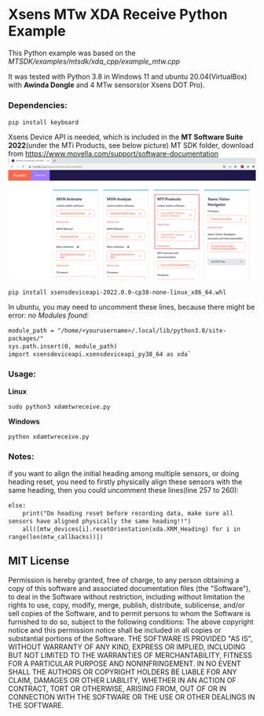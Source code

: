 # Xsens MTw XDA Receive Python Example

This Python example was based on the _MTSDK/examples/mtsdk/xda_cpp/example_mtw.cpp_

It was tested with Python 3.8 in Windows 11 and ubuntu 20.04(VirtualBox) with **Awinda Dongle** and 4 MTw sensors(or Xsens DOT Pro).


### Dependencies:
```
pip install keyboard
```

Xsens Device API is needed, which is included in the **MT Software Suite 2022**(under the MTi Products, see below picture) MT SDK folder, download from https://www.movella.com/support/software-documentation
![Alt text](MT_Software_Suite_2022.png)
```
pip install xsensdeviceapi-2022.0.0-cp38-none-linux_x86_64.whl
```
In ubuntu, you may need to uncomment these lines, because there might be error: _no Modules found_:
```
module_path = "/home/<yourusername>/.local/lib/python3.8/site-packages/"
sys.path.insert(0, module_path)
import xsensdeviceapi.xsensdeviceapi_py38_64 as xda`
```

### Usage:
**Linux**
```
sudo python3 xdamtwreceive.py
```
**Windows**
```
python xdamtwreceive.py
```

### Notes:
if you want to align the initial heading among multiple sensors, or doing heading reset, you need to firstly physically align these sensors with the same heading,
then you could uncomment these lines(line 257 to 260):
```
else:
    print("Do heading reset before recording data, make sure all sensors have aligned physically the same heading!!")
    all([mtw_devices[i].resetOrientation(xda.XRM_Heading) for i in range(len(mtw_callbacks))])
```



MIT License
-----------
Permission is hereby granted, free of charge, to any person obtaining a copy of this software and associated documentation files (the "Software"),
to deal in the Software without restriction, including without limitation the rights to use, copy, modify, merge, publish, distribute,
sublicense, and/or sell copies of the Software, and to permit persons to whom the Software is furnished to do so, subject to the following conditions:
The above copyright notice
and this permission notice shall be included in all copies or substantial portions of the Software.
THE SOFTWARE IS PROVIDED "AS IS",
WITHOUT WARRANTY OF ANY KIND, EXPRESS OR IMPLIED,
INCLUDING BUT NOT LIMITED TO THE WARRANTIES OF MERCHANTABILITY,
FITNESS FOR A PARTICULAR PURPOSE AND NONINFRINGEMENT.
IN NO EVENT SHALL THE AUTHORS OR COPYRIGHT HOLDERS BE LIABLE FOR ANY CLAIM,
DAMAGES OR OTHER LIABILITY,
WHETHER IN AN ACTION OF CONTRACT,
TORT OR OTHERWISE,
ARISING FROM,
OUT OF OR IN CONNECTION WITH THE SOFTWARE OR THE USE OR OTHER DEALINGS IN THE SOFTWARE.
